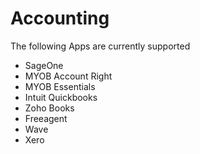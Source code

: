 # Accounting

The following Apps are currently supported

- SageOne
- MYOB Account Right
- MYOB Essentials
- Intuit Quickbooks
- Zoho Books
- Freeagent
- Wave
- Xero
